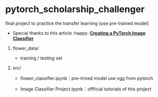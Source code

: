 # pytorch_scholarship_challenger
final project to practice the transfer learning (use pre-trained model) 

- Special thanks to this article :happy: <a href=https://medium.com/datadriveninvestor/creating-a-pytorch-image-classifier-da9db139ba80>  **Creating a PyTorch Image Classifier** </a>


1. flower_data/

   - training / testing set

2. src/

   - flower_classifier.ipynb：pre-trined model use vgg from pytorch

   - Image Classifier Project.ipynb：offficial tutorials of this project
